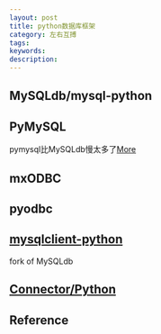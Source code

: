 ```yaml
---
layout: post
title: python数据库框架
category: 左右互搏
tags:
keywords: 
description: 
---
```


## MySQLdb/mysql-python

## PyMySQL

pymysql比MySQLdb慢太多了[More](https://www.zhihu.com/question/19869186)

## mxODBC

## pyodbc

## [mysqlclient-python](https://github.com/PyMySQL/mysqlclient-python)

fork of MySQLdb

## [Connector/Python](https://github.com/mysql/mysql-connector-python)

## Reference

